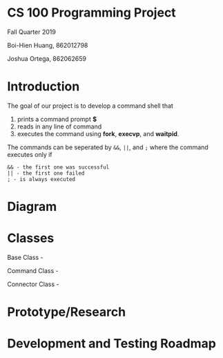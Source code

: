 # CS 100 Programming Project

Fall Quarter 2019

Boi-Hien Huang, 862012798

Joshua Ortega, 862062659

# Introduction
The goal of our project is to develop a command shell that
1. prints a command prompt **$**
2. reads in any line of command
3. executes the command using **fork**, **execvp**, and **waitpid**. 

The commands can be seperated by ```&&```, ```||```, and ```;``` where the command executes only if
```
&& - the first one was successful
|| - the first one failed
; - is always executed 
```

# Diagram


# Classes
Base Class - 

Command Class - 

Connector Class - 


# Prototype/Research


# Development and Testing Roadmap
